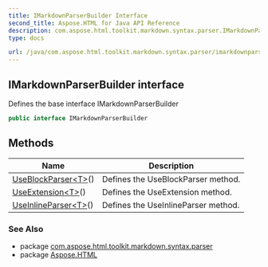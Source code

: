 ```yaml
---
title: IMarkdownParserBuilder Interface
second_title: Aspose.HTML for Java API Reference
description: com.aspose.html.toolkit.markdown.syntax.parser.IMarkdownParserBuilder interface. Defines the base interface IMarkdownParserBuilder
type: docs

url: /java/com.aspose.html.toolkit.markdown.syntax.parser/imarkdownparserbuilder/
---
```

## IMarkdownParserBuilder interface

Defines the base interface IMarkdownParserBuilder

```java
public interface IMarkdownParserBuilder
```

## Methods

| Name | Description |
| --- | --- |
| [UseBlockParser&lt;T&gt;](../../com.aspose.html.toolkit.markdown.syntax.parser/imarkdownparserbuilder/useblockparser/)() | Defines the UseBlockParser method. |
| [UseExtension&lt;T&gt;](../../com.aspose.html.toolkit.markdown.syntax.parser/imarkdownparserbuilder/useextension/)() | Defines the UseExtension method. |
| [UseInlineParser&lt;T&gt;](../../com.aspose.html.toolkit.markdown.syntax.parser/imarkdownparserbuilder/useinlineparser/)() | Defines the UseInlineParser method. |

### See Also

* package [com.aspose.html.toolkit.markdown.syntax.parser](../../com.aspose.html.toolkit.markdown.syntax.parser/)
* package [Aspose.HTML](../../)
